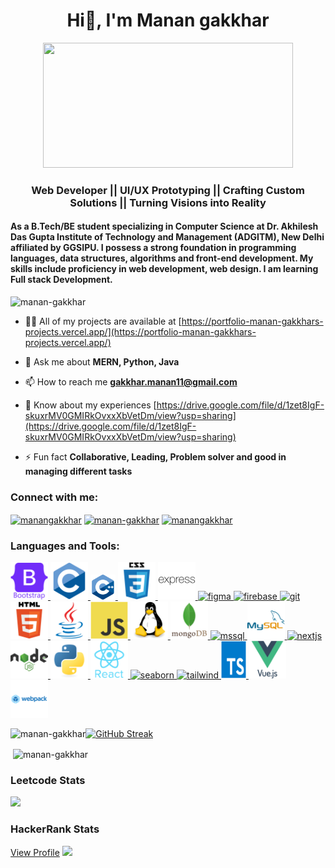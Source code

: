 <h1 align="center">Hi👋, I'm Manan gakkhar</h1>
<div align="center">
<img src="https://media3.giphy.com/media/v1.Y2lkPTc5MGI3NjExZWp2dmdlcmFtbHEzdWxpN2c1aDUyb2hwYmJ1a3RzcGR0OGt0dmJwMSZlcD12MV9pbnRlcm5hbF9naWZfYnlfaWQmY3Q9Zw/MD0svLSDeudszrNrp0/giphy.gif" width="400px" height="200px" /> 
</div>
<h3 align="center">Web Developer || UI/UX Prototyping || Crafting Custom Solutions || Turning Visions into Reality</h3>
<h4>As a B.Tech/BE student specializing in Computer Science at Dr. Akhilesh Das Gupta Institute of Technology and Management (ADGITM), New Delhi affiliated by <b>GGSIPU</b>. I possess a strong foundation in programming languages, data structures, algorithms and front-end development. My skills include proficiency in web development, web design. I am learning Full stack Development.</h4>
<p align="left"> <img src="https://komarev.com/ghpvc/?username=manan-gakkhar&label=Profile%20views&color=0e75b6&style=flat" alt="manan-gakkhar" /> </p>



- 👨‍💻 All of my projects are available at [https://portfolio-manan-gakkhars-projects.vercel.app/](https://portfolio-manan-gakkhars-projects.vercel.app/)

- 💬 Ask me about **MERN, Python, Java**

- 📫 How to reach me **gakkhar.manan11@gmail.com**

- 📄 Know about my experiences [https://drive.google.com/file/d/1zet8IgF-skuxrMV0GMIRkOvxxXbVetDm/view?usp=sharing](https://drive.google.com/file/d/1zet8IgF-skuxrMV0GMIRkOvxxXbVetDm/view?usp=sharing)

- ⚡ Fun fact **Collaborative, Leading, Problem solver and good in managing different tasks**

<h3 align="left">Connect with me:</h3>
<p align="left">
<a href="https://twitter.com/manangakkhar" target="blank"><img align="center" src="https://raw.githubusercontent.com/rahuldkjain/github-profile-readme-generator/master/src/images/icons/Social/twitter.svg" alt="manangakkhar" height="30" width="40" /></a>
<a href="https://linkedin.com/in/manan-gakkhar" target="blank"><img align="center" src="https://raw.githubusercontent.com/rahuldkjain/github-profile-readme-generator/master/src/images/icons/Social/linked-in-alt.svg" alt="manan-gakkhar" height="30" width="40" /></a>
<a href="https://discord.gg/manangakkhar" target="blank"><img align="center" src="https://raw.githubusercontent.com/rahuldkjain/github-profile-readme-generator/master/src/images/icons/Social/discord.svg" alt="manangakkhar" height="40" width="50" /></a>
</p>

<h3 align="left">Languages and Tools:</h3>
<p align="left"> <a href="https://getbootstrap.com" target="_blank" rel="noreferrer"> <img src="https://raw.githubusercontent.com/devicons/devicon/master/icons/bootstrap/bootstrap-plain-wordmark.svg" alt="bootstrap" width="60" height="60"/> </a> <a href="https://www.cprogramming.com/" target="_blank" rel="noreferrer"> <img src="https://raw.githubusercontent.com/devicons/devicon/master/icons/c/c-original.svg" alt="c" width="60" height="60"/> </a> <a href="https://www.w3schools.com/cpp/" target="_blank" rel="noreferrer"> <img src="https://raw.githubusercontent.com/devicons/devicon/master/icons/cplusplus/cplusplus-original.svg" alt="cplusplus" width="40" height="40"/> </a> <a href="https://www.w3schools.com/css/" target="_blank" rel="noreferrer"> <img src="https://raw.githubusercontent.com/devicons/devicon/master/icons/css3/css3-original-wordmark.svg" alt="css3" width="60" height="60"/> </a> <a href="https://expressjs.com" target="_blank" rel="noreferrer"> <img src="https://raw.githubusercontent.com/devicons/devicon/master/icons/express/express-original-wordmark.svg" alt="express" width="60" height="60"/> </a> <a href="https://www.figma.com/" target="_blank" rel="noreferrer"> <img src="https://www.vectorlogo.zone/logos/figma/figma-icon.svg" alt="figma" width="60" height="60"/> </a> <a href="https://firebase.google.com/" target="_blank" rel="noreferrer"> <img src="https://www.vectorlogo.zone/logos/firebase/firebase-icon.svg" alt="firebase" width="60" height="60"/> </a> <a href="https://git-scm.com/" target="_blank" rel="noreferrer"> <img src="https://www.vectorlogo.zone/logos/git-scm/git-scm-icon.svg" alt="git" width="60" height="60"/> </a> <a href="https://www.w3.org/html/" target="_blank" rel="noreferrer"> <img src="https://raw.githubusercontent.com/devicons/devicon/master/icons/html5/html5-original-wordmark.svg" alt="html5" width="60" height="60"/> </a> <a href="https://www.java.com" target="_blank" rel="noreferrer"> <img src="https://raw.githubusercontent.com/devicons/devicon/master/icons/java/java-original.svg" alt="java" width="60" height="60"/> </a> <a href="https://developer.mozilla.org/en-US/docs/Web/JavaScript" target="_blank" rel="noreferrer"> <img src="https://raw.githubusercontent.com/devicons/devicon/master/icons/javascript/javascript-original.svg" alt="javascript" width="60" height="60"/> </a> <a href="https://www.linux.org/" target="_blank" rel="noreferrer"> <img src="https://raw.githubusercontent.com/devicons/devicon/master/icons/linux/linux-original.svg" alt="linux" width="60" height="60"/> </a> <a href="https://www.mongodb.com/" target="_blank" rel="noreferrer"> <img src="https://raw.githubusercontent.com/devicons/devicon/master/icons/mongodb/mongodb-original-wordmark.svg" alt="mongodb" width="60" height="60"/> </a> <a href="https://www.microsoft.com/en-us/sql-server" target="_blank" rel="noreferrer"> <img src="https://www.svgrepo.com/show/303229/microsoft-sql-server-logo.svg" alt="mssql" width="60" height="60"/> </a> <a href="https://www.mysql.com/" target="_blank" rel="noreferrer"> <img src="https://raw.githubusercontent.com/devicons/devicon/master/icons/mysql/mysql-original-wordmark.svg" alt="mysql" width="60" height="60"/> </a> <a href="https://nextjs.org/" target="_blank" rel="noreferrer"> <img src="https://cdn.worldvectorlogo.com/logos/nextjs-2.svg" alt="nextjs" width="60" height="60"/> </a> <a href="https://nodejs.org" target="_blank" rel="noreferrer"> <img src="https://raw.githubusercontent.com/devicons/devicon/master/icons/nodejs/nodejs-original-wordmark.svg" alt="nodejs" width="60" height="60"/> </a> <a href="https://www.python.org" target="_blank" rel="noreferrer"> <img src="https://raw.githubusercontent.com/devicons/devicon/master/icons/python/python-original.svg" alt="python" width="60" height="60"/> </a> <a href="https://reactjs.org/" target="_blank" rel="noreferrer"> <img src="https://raw.githubusercontent.com/devicons/devicon/master/icons/react/react-original-wordmark.svg" alt="react" width="60" height="60"/> </a> <a href="https://seaborn.pydata.org/" target="_blank" rel="noreferrer"> <img src="https://seaborn.pydata.org/_images/logo-mark-lightbg.svg" alt="seaborn" width="60" height="60"/> </a> <a href="https://tailwindcss.com/" target="_blank" rel="noreferrer"> <img src="https://www.vectorlogo.zone/logos/tailwindcss/tailwindcss-icon.svg" alt="tailwind" width="60" height="60"/> </a> <a href="https://www.typescriptlang.org/" target="_blank" rel="noreferrer"> <img src="https://raw.githubusercontent.com/devicons/devicon/master/icons/typescript/typescript-original.svg" alt="typescript" width="40" height="60"/> </a> <a href="https://vuejs.org/" target="_blank" rel="noreferrer"> <img src="https://raw.githubusercontent.com/devicons/devicon/master/icons/vuejs/vuejs-original-wordmark.svg" alt="vuejs" width="60" height="60"/> </a> <a href="https://webpack.js.org" target="_blank" rel="noreferrer"> <img src="https://raw.githubusercontent.com/devicons/devicon/d00d0969292a6569d45b06d3f350f463a0107b0d/icons/webpack/webpack-original-wordmark.svg" alt="webpack" width="60" height="60"/> </a> </p>

<p><img align="left" src="https://github-readme-stats.vercel.app/api/top-langs?username=manan-gakkhar&show_icons=true&locale=en&layout=compact" alt="manan-gakkhar" /></p>

<a href="https://git.io/streak-stats"><img src="https://github-readme-streak-stats.herokuapp.com?user=manan-gakkhar" alt="GitHub Streak" /></a>
<p>&nbsp;<img align="center" src="https://github-readme-stats.vercel.app/api?username=manan-gakkhar&show_icons=true&locale=en" alt="manan-gakkhar" /></p>
<h3>Leetcode Stats</h3>
<img src="https://leetcard.jacoblin.cool/manan-gakkhar?theme=dark&font=DM%20Sans&ext=activity" />
<h3>HackerRank Stats</h3>
<a href="https://www.hackerrank.com/profile/gakkhar_manan11">View Profile</a>
<img src="https://res.cloudinary.com/dvy1wimhc/image/upload/v1746383580/Screenshot_2025-05-04_235927_gea8no.png"/>
